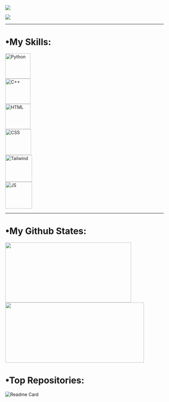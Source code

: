 

<img src= "https://github.com/Kiavash-T/Kiavash-T/assets/143013990/e7a8906b-1f9e-40d0-ad9c-aba59274dd64" style= text-align:center; ></img>

<img src= "https://github.com/Kiavash-T/Kiavash-T/assets/143013990/579a3741-f1a8-4fce-8aaf-339ad3a7a604" align=center></img>
<hr>
<h1 style= font-weight:200 ><strong>•My Skills:</strong></h1>
<img src= "https://github.com/Kiavash-T/Kiavash-T/assets/143013990/e920e129-47e9-4096-b936-77fc93e42a67" title="Python" style="width:80px; height:80px; display:flex; justify-content:center" ></img>
<img src= "https://github.com/Kiavash-T/Kiavash-T/assets/143013990/f010b56e-0d21-4e5b-8f57-76cd940539d6" title="C++" style=" width:80px; height:80px; display:flex; justify-content:center" ></img>
<img src= "https://github.com/Kiavash-T/Kiavash-T/assets/143013990/8ead726f-e835-49d2-8546-c8eed1a48ebb" title="HTML" style=" width:80px; height:80px; display:flex; justify-content:center" ></img>
<img src= "https://github.com/Kiavash-T/Kiavash-T/assets/143013990/94b32ed1-a5a1-4f89-84ea-d82ed21330c9" title="CSS" style=" width:82px; height:82px; display:flex; justify-content:center" ></img>
<img src= "https://github.com/Kiavash-T/Kiavash-T/assets/143013990/d8d9701a-64ee-4957-b9df-a819e81e6474" title="Tailwind" style=" width:85px; height:85px; display:flex; justify-content:center;   " ></img>
<img src= "https://github.com/Kiavash-T/Kiavash-T/assets/143013990/bfa1ae16-ff58-48ab-b7f2-f2364eec1bc7" title="JS" style=" width:85px; height:85px; display:flex; justify-content:center" ></img>

<hr>

<h1 style= font-weight:200 ><strong>•My Github States:</strong></h1>

<img src= "https://github-readme-stats.vercel.app/api?username=Kiavash-T&show_icons=true&theme=radical" style=" width:400px; height:190px;" ></img><img src= "https://github-readme-stats.vercel.app/api/top-langs/?username=Kiavash-T&layout=compact&theme=radical" style=" width:441px; height:191px;" ></img>


<h1 style= font-weight:200 ><strong>•Top Repositories:</strong></h1>

![Readme Card](https://github-readme-stats.vercel.app/api/pin/?username=Kiavash-T&repo=Typing-Speedometer)


